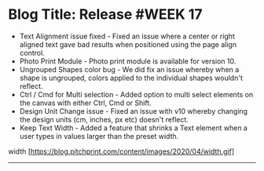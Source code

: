 # **Blog Title**: Release #WEEK 17

 * Text Alignment issue fixed - Fixed an issue where a center or right aligned text gave bad results when positioned using the page align
   control.
 * Photo Print Module - Photo print module is available for version 10.
 * Ungrouped Shapes color bug - We did fix an issue whereby when a shape is ungrouped, colors applied to the individual shapes wouldn't
   reflect.
 * Ctrl / Cmd for Multi selection - Added option to multi select elements on the canvas with either Ctrl, Cmd or Shift.
 * Design Unit Change issue - Fixed an issue with v10 whereby changing the design units (cm, inches, px etc) doesn't reflect.
 * Keep Text Width - Added a feature that shrinks a Text element when a user types in values larger than the preset width.

width [https://blog.pitchprint.com/content/images/2020/04/width.gif]

--------------------

